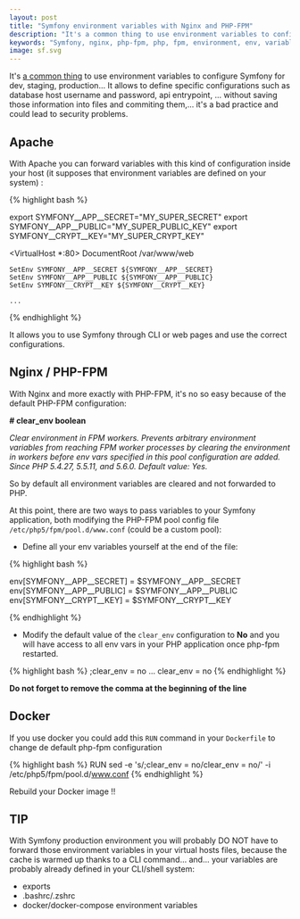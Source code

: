 ```yaml
---
layout: post
title: "Symfony environment variables with Nginx and PHP-FPM"
description: "It's a common thing to use environment variables to configure Symfony for dev, staging, production..."
keywords: "Symfony, nginx, php-fpm, php, fpm, environment, env, variables, variable, var, apache"
image: sf.svg
---
```


It's [a common thing](http://symfony.com/doc/current/cookbook/configuration/external_parameters.html) to use environment variables to configure Symfony for dev, staging, production...
It allows to define specific configurations such as database host username and password, api entrypoint, ...
without saving those information into files and commiting them,... it's a bad practice and could lead to security problems.


## Apache

With Apache you can forward variables with this kind of configuration inside your host
(it supposes that environment variables are defined on your system) :

{% highlight bash %}

export SYMFONY__APP__SECRET="MY_SUPER_SECRET"
export SYMFONY__APP__PUBLIC="MY_SUPER_PUBLIC_KEY"
export SYMFONY__CRYPT__KEY="MY_SUPER_CRYPT_KEY"

<VirtualHost *:80>
    DocumentRoot /var/www/web

    SetEnv SYMFONY__APP__SECRET ${SYMFONY__APP__SECRET}
    SetEnv SYMFONY__APP__PUBLIC ${SYMFONY__APP__PUBLIC}
    SetEnv SYMFONY__CRYPT__KEY ${SYMFONY__CRYPT__KEY}

    ...
</VirtualHost>

{% endhighlight %}

It allows you to use Symfony through CLI or web pages and use the correct configurations.

## Nginx / PHP-FPM

With Nginx and more exactly with PHP-FPM, it's no so easy because of the default PHP-FPM configuration:

**\# clear_env boolean**

_Clear environment in FPM workers.
Prevents arbitrary environment variables from reaching FPM worker processes by clearing
the environment in workers before env vars specified in this pool configuration are added.
Since PHP 5.4.27, 5.5.11, and 5.6.0. Default value: Yes._

So by default all environment variables are cleared and not forwarded to PHP.

At this point, there are two ways to pass variables to your Symfony application,
both modifying the PHP-FPM pool config file `/etc/php5/fpm/pool.d/www.conf`
(could be a custom pool):

* Define all your env variables yourself at the end of the file:

{% highlight bash %}

env[SYMFONY__APP__SECRET] = $SYMFONY__APP__SECRET
env[SYMFONY__APP__PUBLIC] = $SYMFONY__APP__PUBLIC
env[SYMFONY__CRYPT__KEY] = $SYMFONY__CRYPT__KEY

{% endhighlight %}

* Modify the default value of the `clear_env` configuration to **No**
and you will have access to all env vars in your PHP application once php-fpm restarted.

{% highlight bash %}
;clear_env = no
...
clear_env = no
{% endhighlight %}

**Do not forget to remove the comma at the beginning of the line** 

## Docker

If you use docker you could add this `RUN` command in your `Dockerfile` to change de default php-fpm configuration

{% highlight bash %}
RUN sed -e 's/;clear_env = no/clear_env = no/' -i /etc/php5/fpm/pool.d/www.conf
{% endhighlight %}

Rebuild your Docker image !!

## TIP

With Symfony production environment you will probably DO NOT have to forward those environment variables
in your virtual hosts files, because the cache is warmed up thanks to a CLI command... and... your variables
are probably already defined in your CLI/shell system:

* exports
* .bashrc/.zshrc
* docker/docker-compose environment variables

